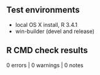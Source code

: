 ## Test environments
* local OS X install, R 3.4.1
* win-builder (devel and release)

## R CMD check results
0 errors | 0 warnings | 0 notes